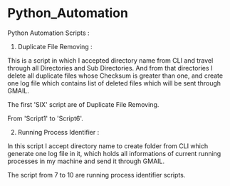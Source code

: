 # Python_Automation

Python Automation Scripts : 

1) Duplicate File Removing :

This is a script in which I accepted directory name from CLI and travel through all Directories and Sub Directories.
And from that directories I delete all duplicate files whose Checksum is greater than one, and create one log file which contains 
list of deleted files which will be sent through GMAIL.

The first 'SIX' script are of Duplicate File Removing.

From 'Script1' to 'Script6'.

2) Running Process Identifier : 

In this script I accept directory name to create folder from CLI which generate one log file in it, which holds all informations of current running processes
in my machine and send it through GMAIL.

The script from 7 to 10 are running process identifier scripts.
